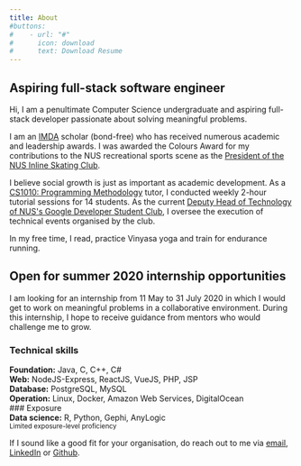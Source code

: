 ```yaml
---
title: About
#buttons:
#    - url: "#"
#      icon: download
#      text: Download Resume
---
```

## Aspiring full-stack software engineer
Hi, I am a penultimate Computer Science undergraduate and aspiring full-stack developer passionate about solving meaningful problems.

I am an [IMDA](https://www.imda.gov.sg) scholar (bond-free) who has received numerous academic and leadership awards. I was awarded the Colours Award for my contributions to the NUS recreational sports scene as the [President of the NUS Inline Skating Club](https://www.instagram.com/nusskating/?hl=en).

I believe social growth is just as important as academic development. As a [CS1010: Programming Methodology](https://nusmods.com/modules/CS1010/programming-methodology) tutor, I conducted weekly 2-hour tutorial sessions for 14 students. As the current [Deputy Head of Technology of NUS's Google Developer Student Club](https://sites.google.com/view/dscnus/), I oversee the execution of technical events organised by the club.

In my free time, I read, practice Vinyasa yoga and train for endurance running.

## Open for summer 2020 internship opportunities
I am looking for an internship from <span class="red">11 May to 31 July 2020</span> in which I would get to work on meaningful problems in a collaborative environment. During this internship, I hope to receive guidance from mentors who would challenge me to grow.

### Technical skills
<div class="tech-skills">
    <b>Foundation:</b> Java, C, C++, C#<br>
    <b>Web:</b> NodeJS-Express, ReactJS, VueJS, PHP, JSP<br>
    <b>Database:</b> PostgreSQL, MySQL<br>
    <b>Operation:</b> Linux, Docker, Amazon Web Services, DigitalOcean<br>
</div>
### Exposure
<div class="tech-skills-2">
    <b>Data science:</b> R, Python, Gephi, AnyLogic<br>
    <small>Limited exposure-level proficiency</small>
</div>

If I sound like a good fit for your organisation, do reach out to me via [email](mailto:evantay@comp.nus.edu.sg), [LinkedIn](https://www.linkedin.com/in/evanitsg/) or [Github](https://github.com/DigiPie).